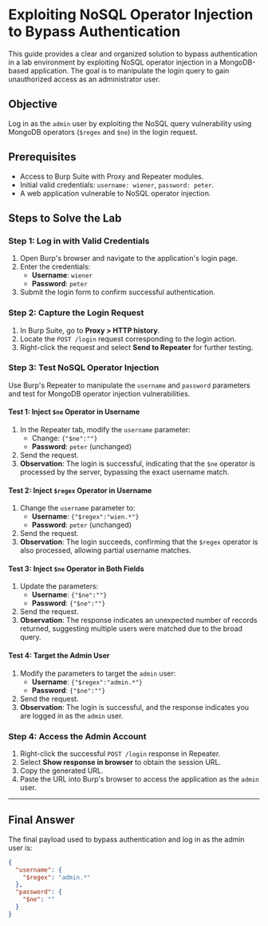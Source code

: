 # Exploiting NoSQL Operator Injection to Bypass Authentication

This guide provides a clear and organized solution to bypass authentication in a lab environment by exploiting NoSQL operator injection in a MongoDB-based application. The goal is to manipulate the login query to gain unauthorized access as an administrator user.

## Objective
Log in as the `admin` user by exploiting the NoSQL query vulnerability using MongoDB operators (`$regex` and `$ne`) in the login request.

## Prerequisites
- Access to Burp Suite with Proxy and Repeater modules.
- Initial valid credentials: `username: wiener`, `password: peter`.
- A web application vulnerable to NoSQL operator injection.

## Steps to Solve the Lab

### Step 1: Log in with Valid Credentials
1. Open Burp's browser and navigate to the application's login page.
2. Enter the credentials:
   - **Username**: `wiener`
   - **Password**: `peter`
3. Submit the login form to confirm successful authentication.

### Step 2: Capture the Login Request
1. In Burp Suite, go to **Proxy > HTTP history**.
2. Locate the `POST /login` request corresponding to the login action.
3. Right-click the request and select **Send to Repeater** for further testing.

### Step 3: Test NoSQL Operator Injection
Use Burp's Repeater to manipulate the `username` and `password` parameters and test for MongoDB operator injection vulnerabilities.

#### Test 1: Inject `$ne` Operator in Username
1. In the Repeater tab, modify the `username` parameter:
   - Change: `{"$ne":""}`
   - **Password**: `peter` (unchanged)
2. Send the request.
3. **Observation**: The login is successful, indicating that the `$ne` operator is processed by the server, bypassing the exact username match.

#### Test 2: Inject `$regex` Operator in Username
1. Change the `username` parameter to:
   - **Username**: `{"$regex":"wien.*"}`
   - **Password**: `peter` (unchanged)
2. Send the request.
3. **Observation**: The login succeeds, confirming that the `$regex` operator is also processed, allowing partial username matches.

#### Test 3: Inject `$ne` Operator in Both Fields
1. Update the parameters:
   - **Username**: `{"$ne":""}`
   - **Password**: `{"$ne":""}`
2. Send the request.
3. **Observation**: The response indicates an unexpected number of records returned, suggesting multiple users were matched due to the broad query.

#### Test 4: Target the Admin User
1. Modify the parameters to target the `admin` user:
   - **Username**: `{"$regex":"admin.*"}`
   - **Password**: `{"$ne":""}`
2. Send the request.
3. **Observation**: The login is successful, and the response indicates you are logged in as the `admin` user.

### Step 4: Access the Admin Account
1. Right-click the successful `POST /login` response in Repeater.
2. Select **Show response in browser** to obtain the session URL.
3. Copy the generated URL.
4. Paste the URL into Burp's browser to access the application as the `admin` user.

---

## Final Answer
The final payload used to bypass authentication and log in as the admin user is:

```json
{
  "username": {
    "$regex": "admin.*"
  },
  "password": {
    "$ne": ""
  }
}
```